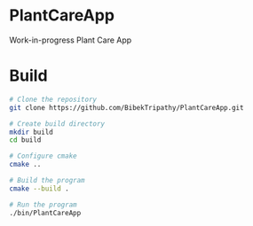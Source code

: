 # PlantCareApp
Work-in-progress Plant Care App

# Build
```sh
# Clone the repository
git clone https://github.com/BibekTripathy/PlantCareApp.git

# Create build directory
mkdir build
cd build

# Configure cmake
cmake ..

# Build the program
cmake --build .

# Run the program
./bin/PlantCareApp
```
